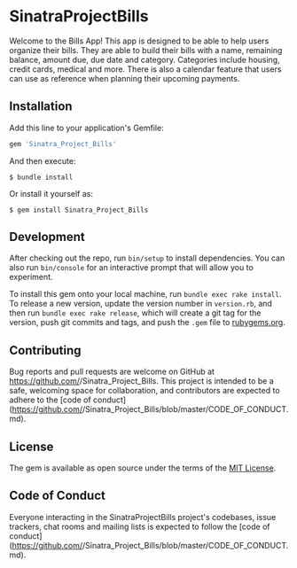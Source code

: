 # SinatraProjectBills

Welcome to the Bills App! This app is designed to be able to help users organize their bills. They are able to build their bills with a name, remaining balance, amount due, due date and category.  Categories include housing, credit cards, medical and more. There is also a calendar feature that users can use as reference when planning their upcoming payments. 

## Installation

Add this line to your application's Gemfile:

```ruby
gem 'Sinatra_Project_Bills'
```

And then execute:

    $ bundle install

Or install it yourself as:

    $ gem install Sinatra_Project_Bills


## Development

After checking out the repo, run `bin/setup` to install dependencies. You can also run `bin/console` for an interactive prompt that will allow you to experiment.

To install this gem onto your local machine, run `bundle exec rake install`. To release a new version, update the version number in `version.rb`, and then run `bundle exec rake release`, which will create a git tag for the version, push git commits and tags, and push the `.gem` file to [rubygems.org](https://rubygems.org).

## Contributing

Bug reports and pull requests are welcome on GitHub at https://github.com/<github username>/Sinatra_Project_Bills. This project is intended to be a safe, welcoming space for collaboration, and contributors are expected to adhere to the [code of conduct](https://github.com/<github username>/Sinatra_Project_Bills/blob/master/CODE_OF_CONDUCT.md).


## License

The gem is available as open source under the terms of the [MIT License](https://opensource.org/licenses/MIT).

## Code of Conduct

Everyone interacting in the SinatraProjectBills project's codebases, issue trackers, chat rooms and mailing lists is expected to follow the [code of conduct](https://github.com/<github username>/Sinatra_Project_Bills/blob/master/CODE_OF_CONDUCT.md).
